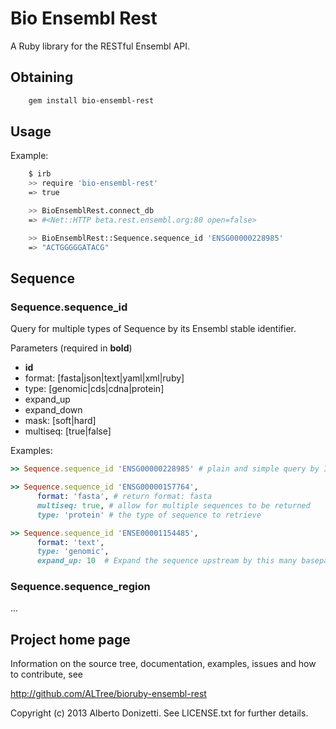Bio Ensembl Rest
================

A Ruby library for the RESTful Ensembl API.

Obtaining
---------

```sh
    gem install bio-ensembl-rest
```

Usage
-----

Example:

```sh
    $ irb
    >> require 'bio-ensembl-rest'
    => true

    >> BioEnsemblRest.connect_db
    => #<Net::HTTP beta.rest.ensembl.org:80 open=false>

    >> BioEnsemblRest::Sequence.sequence_id 'ENSG00000228985'
    => "ACTGGGGGATACG"
```

## Sequence

### Sequence.sequence_id 

Query for multiple types of Sequence by its Ensembl stable identifier.

Parameters (required in **bold**)
  * **id** 
  * format: [fasta|json|text|yaml|xml|ruby]
  * type: [genomic|cds|cdna|protein]
  * expand_up
  * expand_down
  * mask: [soft|hard]
  * multiseq: [true|false]

Examples:

```ruby
>> Sequence.sequence_id 'ENSG00000228985' # plain and simple query by ID
```

```ruby
>> Sequence.sequence_id 'ENSG00000157764', 
      format: 'fasta', # return format: fasta
      multiseq: true, # allow for multiple sequences to be returned
      type: 'protein' # the type of sequence to retrieve
```

```ruby
>> Sequence.sequence_id 'ENSE00001154485',
      format: 'text',
      type: 'genomic',
      expand_up: 10  # Expand the sequence upstream by this many basepairs
```

### Sequence.sequence_region

...
        
## Project home page

Information on the source tree, documentation, examples, issues and
how to contribute, see

  http://github.com/ALTree/bioruby-ensembl-rest


Copyright (c) 2013 Alberto Donizetti. See LICENSE.txt for further details.
